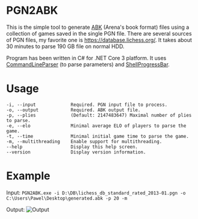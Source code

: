 # PGN2ABK
This is the simple tool to generate [ABK](https://www.chessprogramming.org/ABK) (Arena's book format) files using a collection of games saved in the single PGN file. There are several sources of PGN files, my favorite one is https://database.lichess.org/. It takes about 30 minutes to parse 190 GB file on normal HDD.

Program has been written in C# for .NET Core 3 platform. It uses [CommandLineParser](https://github.com/commandlineparser/commandline) (to parse parameters) and [ShellProgressBar](https://github.com/Mpdreamz/shellprogressbar).

# Usage

```
-i, --input             Required. PGN input file to process.
-o, --output            Required. ABK output file.
-p, --plies             (Default: 2147483647) Maximal number of plies to parse.
-e, --elo               Minimal average ELO of players to parse the game.
-t, --time              Minimal initial game time to parse the game.
-m, --multithreading    Enable support for multithreading.
--help                  Display this help screen.
--version               Display version information.
```

# Example

Input: `PGN2ABK.exe -i D:\DB\lichess_db_standard_rated_2013-01.pgn -o C:\Users\Pawel\Desktop\generated.abk -p 20 -m`

Output:
![Output](https://i.imgur.com/J4FcrwN.png)